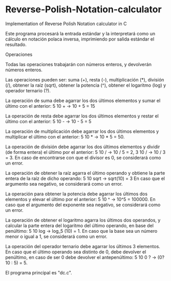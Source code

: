 # Reverse-Polish-Notation-calculator
Implementation of Reverse Polish Notation calculator in C

Este programa procesará la entrada estándar y la interpretará como un cálculo en notación polaca inversa, imprimiendo por salida estándar el resultado.

Operaciones

Todas las operaciones trabajarán con números enteros, y devolverán números enteros.

Las operaciones pueden ser: suma (+), resta (-), multiplicación (*), división (/), obtener la raíz (sqrt), obtener la potencia (^), obtener el logaritmo (log) y operador ternario (?).

La operación de suma debe agarrar los dos últimos elementos y sumar el último con el anterior: 5 10 + → 10 + 5 = 15

La operación de resta debe agarrar los dos últimos elementos y restar el último con el anterior: 5 10 - → 10 - 5 = 5

La operación de multiplicación debe agarrar los dos últimos elementos y multiplicar el último con el anterior: 5 10 * → 10 * 5 = 50.

La operación de división debe agarrar los dos últimos elementos y dividir (de forma entera) el último por el anterior: 5 10 / → 10 / 5 = 2, 3 10 / → 10 / 3 = 3. En caso de encontrarse con que el divisor es 0, se considerará como un error.

La operación de obtener la raíz agarra el último operando y obtiene la parte entera de la raíz de dicho operando: 5 10 sqrt → sqrt(10) = 3  En caso que el argumento sea negativo, se considerará como un error.

La operación para obtener la potencia debe agarrar los últimos dos elementos y elevar el último por el anterior: 5 10 ^ → 10^5 = 100000. En caso que el argumento del exponente sea negativo, se considerará como un error.

La operación de obtener el logaritmo agarra los últimos dos operandos, y calcular la parte entera del logaritmo del último operando, en base del penúltimo: 5 10 log → log_5 (10) = 1. En caso que la base sea un número menor o igual a 1, se considerará como un error.

La operación del operador ternario debe agarrar los últimos 3 elementos. En caso que el último operando sea distinto de 0, debe devolver el penúltimo, en caso de ser 0 debe devolver el antepenúltimo: 5 10 0 ? → (0? 10 : 5) = 5.

El programa principal es "dc.c".
